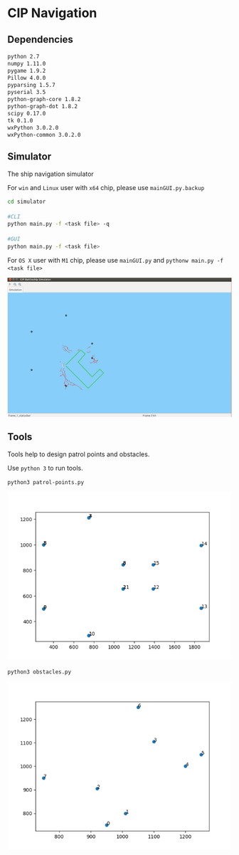 # CIP Navigation

## Dependencies

```
python 2.7
numpy 1.11.0
pygame 1.9.2
Pillow 4.0.0
pyparsing 1.5.7
pyserial 3.5
python-graph-core 1.8.2
python-graph-dot 1.8.2
scipy 0.17.0
tk 0.1.0
wxPython 3.0.2.0
wxPython-common 3.0.2.0
```

## Simulator

The ship navigation simulator

For `win` and `Linux` user with `x64` chip, please use `mainGUI.py.backup`

```bash
cd simulator

#CLI
python main.py -f <task file> -q

#GUI
python main.py -f <task file>
```

For `OS X` user with `M1` chip, please use `mainGUI.py` and `pythonw main.py -f <task file>`

![maze](Pic/maze.png)

## Tools

Tools help to design patrol points and obstacles.

Use `python 3` to run tools.

`python3 patrol-points.py`

![patrol points](Pic/points.png)

`python3 obstacles.py`

![patrol points](Pic/obstacles.png)

